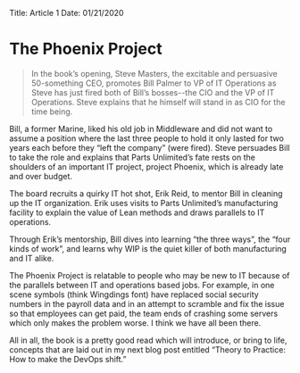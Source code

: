 Title: Article 1
Date: 01/21/2020


# The Phoenix Project

> In the book’s opening, Steve Masters, the excitable and persuasive 50-something CEO, promotes Bill Palmer to VP of IT Operations as Steve has just fired both of Bill’s bosses--the CIO and the VP of IT Operations. Steve explains that he himself will stand in as CIO for the time being.

Bill, a former Marine, liked his old job in Middleware and did not want to assume a position where the last three people to hold it only lasted for two years each before they “left the company” (were fired). Steve persuades Bill to take the role and explains that Parts Unlimited’s fate rests on the shoulders of an important IT project, project Phoenix, which is already late and over budget.

The board recruits a quirky IT hot shot, Erik Reid, to mentor Bill in cleaning up the IT organization. Erik uses visits to Parts Unlimited’s manufacturing facility to explain the value of Lean methods and draws parallels to IT operations.

Through Erik’s mentorship, Bill dives into learning “the three ways”, the “four kinds of work”, and learns why WIP is the quiet killer of both manufacturing and IT alike.

The Phoenix Project is relatable to people who may be new to IT because of the parallels between IT and operations based jobs. For example, in one scene symbols (think Wingdings font) have replaced social security numbers in the payroll data and in an attempt to scramble and fix the issue so that employees can get paid, the team ends of crashing some servers which only makes the problem worse. I think we have all been there.

All in all, the book is a pretty good read which will introduce, or bring to life, concepts that are laid out in my next blog post entitled “Theory to Practice: How to make the DevOps shift.”